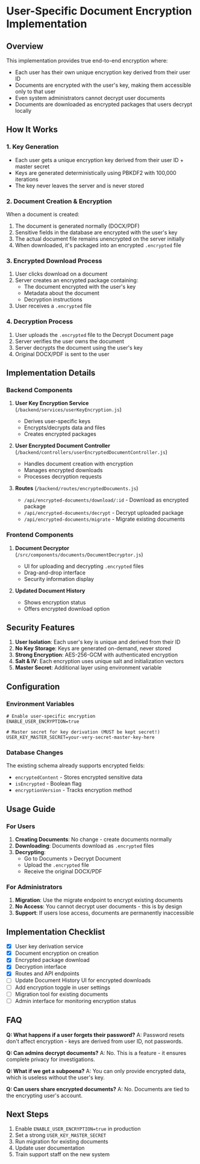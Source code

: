 # User-Specific Document Encryption Implementation

## Overview

This implementation provides true end-to-end encryption where:
- Each user has their own unique encryption key derived from their user ID
- Documents are encrypted with the user's key, making them accessible only to that user
- Even system administrators cannot decrypt user documents
- Documents are downloaded as encrypted packages that users decrypt locally

## How It Works

### 1. Key Generation
- Each user gets a unique encryption key derived from their user ID + master secret
- Keys are generated deterministically using PBKDF2 with 100,000 iterations
- The key never leaves the server and is never stored

### 2. Document Creation & Encryption
When a document is created:
1. The document is generated normally (DOCX/PDF)
2. Sensitive fields in the database are encrypted with the user's key
3. The actual document file remains unencrypted on the server initially
4. When downloaded, it's packaged into an encrypted `.encrypted` file

### 3. Encrypted Download Process
1. User clicks download on a document
2. Server creates an encrypted package containing:
   - The document encrypted with the user's key
   - Metadata about the document
   - Decryption instructions
3. User receives a `.encrypted` file

### 4. Decryption Process
1. User uploads the `.encrypted` file to the Decrypt Document page
2. Server verifies the user owns the document
3. Server decrypts the document using the user's key
4. Original DOCX/PDF is sent to the user

## Implementation Details

### Backend Components

1. **User Key Encryption Service** (`/backend/services/userKeyEncryption.js`)
   - Derives user-specific keys
   - Encrypts/decrypts data and files
   - Creates encrypted packages

2. **User Encrypted Document Controller** (`/backend/controllers/userEncryptedDocumentController.js`)
   - Handles document creation with encryption
   - Manages encrypted downloads
   - Processes decryption requests

3. **Routes** (`/backend/routes/encryptedDocuments.js`)
   - `/api/encrypted-documents/download/:id` - Download as encrypted package
   - `/api/encrypted-documents/decrypt` - Decrypt uploaded package
   - `/api/encrypted-documents/migrate` - Migrate existing documents

### Frontend Components

1. **Document Decryptor** (`/src/components/documents/DocumentDecryptor.js`)
   - UI for uploading and decrypting `.encrypted` files
   - Drag-and-drop interface
   - Security information display

2. **Updated Document History**
   - Shows encryption status
   - Offers encrypted download option

## Security Features

1. **User Isolation**: Each user's key is unique and derived from their ID
2. **No Key Storage**: Keys are generated on-demand, never stored
3. **Strong Encryption**: AES-256-GCM with authenticated encryption
4. **Salt & IV**: Each encryption uses unique salt and initialization vectors
5. **Master Secret**: Additional layer using environment variable

## Configuration

### Environment Variables

```env
# Enable user-specific encryption
ENABLE_USER_ENCRYPTION=true

# Master secret for key derivation (MUST be kept secret!)
USER_KEY_MASTER_SECRET=your-very-secret-master-key-here
```

### Database Changes

The existing schema already supports encrypted fields:
- `encryptedContent` - Stores encrypted sensitive data
- `isEncrypted` - Boolean flag
- `encryptionVersion` - Tracks encryption method

## Usage Guide

### For Users

1. **Creating Documents**: No change - create documents normally
2. **Downloading**: Documents download as `.encrypted` files
3. **Decrypting**:
   - Go to Documents > Decrypt Document
   - Upload the `.encrypted` file
   - Receive the original DOCX/PDF

### For Administrators

1. **Migration**: Use the migrate endpoint to encrypt existing documents
2. **No Access**: You cannot decrypt user documents - this is by design
3. **Support**: If users lose access, documents are permanently inaccessible

## Implementation Checklist

- [x] User key derivation service
- [x] Document encryption on creation
- [x] Encrypted package download
- [x] Decryption interface
- [x] Routes and API endpoints
- [ ] Update Document History UI for encrypted downloads
- [ ] Add encryption toggle in user settings
- [ ] Migration tool for existing documents
- [ ] Admin interface for monitoring encryption status

## FAQ

**Q: What happens if a user forgets their password?**
A: Password resets don't affect encryption - keys are derived from user ID, not passwords.

**Q: Can admins decrypt documents?**
A: No. This is a feature - it ensures complete privacy for investigations.

**Q: What if we get a subpoena?**
A: You can only provide encrypted data, which is useless without the user's key.

**Q: Can users share encrypted documents?**
A: No. Documents are tied to the encrypting user's account.

## Next Steps

1. Enable `ENABLE_USER_ENCRYPTION=true` in production
2. Set a strong `USER_KEY_MASTER_SECRET`
3. Run migration for existing documents
4. Update user documentation
5. Train support staff on the new system
